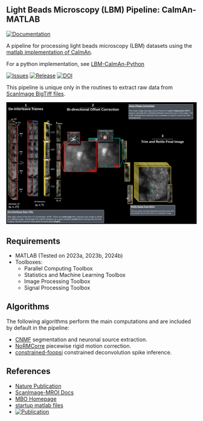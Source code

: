 ## Light Beads Microscopy (LBM) Pipeline: CaImAn-MATLAB

[![Documentation](https://img.shields.io/badge/Documentation-black?style=for-the-badge&logo=readthedocs&logoColor=white)](https://millerbrainobservatory.github.io/LBM-CaImAn-MATLAB/)

A pipeline for processing light beads microscopy (LBM) datasets using the [matlab implementation of CaImAn](https://github.com/flatironinstitute/CaImAn-MATLAB/).

For a python implementation, see [LBM-CaImAn-Python](https://github.com/MillerBrainObservatory/LBM-CaImAn-Python)

[![Issues](https://img.shields.io/github/issues/Naereen/StrapDown.js.svg)](https://GitHub.com/MillerBrainObservatory/LBM-CaImAn-MATLAB/issues/)
[![Release](https://img.shields.io/github/release/Naereen/StrapDown.js.svg)](https://GitHub.com/MillerBrainObservatory/LBM-CaImAn-MATLAB/releases/)
[![DOI](https://zenodo.org/badge/DOI/10.1007/978-3-319-76207-4_15.svg)](https://doi.org/10.1038/s41592-021-01239-8)

This pipeline is unique only in the routines to extract raw data from [ScanImage BigTiff files](https://docs.scanimage.org/Appendix/ScanImage%2BBigTiff%2BSpecification.html#scanimage-bigtiff-specification).

![Extraction Diagram]( docs/_static/_images/extraction/extraction_diagram.png)

## Requirements

- MATLAB (Tested on 2023a, 2023b, 2024b)
- Toolboxes:
  - Parallel Computing Toolbox
  - Statistics and Machine Learning Toolbox
  - Image Processing Toolbox
  - Signal Processing Toolbox

## Algorithms

The following algorithms perform the main computations and are included by default in the pipeline:

- [CNMF](https://github.com/simonsfoundation/NoRMCorre) segmentation and neuronal source extraction.
- [NoRMCorre](https://github.com/flatironinstitute/NoRMCorre) piecewise rigid motion correction.
- [constrained-foopsi](https://github.com/epnev/constrained-foopsi) constrained deconvolution spike inference.

## References

- [Nature Publication](https://www.nature.com/articles/s41592-021-01239-8/)
- [ScanImage-MROI Docs](https://docs.scanimage.org/Premium%2BFeatures/Multiple%2BRegion%2Bof%2BInterest%2B%28MROI%29.html#multiple-region-of-interest-mroi-imaging/)
- [MBO Homepage](https://mbo.rockefeller.edu/)
- [startup matlab files](https://www.mathworks.com/help/matlab/matlab_env/matlab-startup-folder.html)
- [![Publication](https://zenodo.org/badge/DOI/10.1007/978-3-319-76207-4_15.svg)](https://doi.org/10.1038/s41592-021-01239-8)

